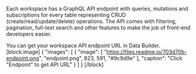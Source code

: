 Each workspace has a GraphQL API endpoint with queries, mutations and subscriptions for every table representing CRUD (create/read/update/delete) operations. The API comes with filtering, pagination, full-text search and other features to make the job of front-end developers easier.

You can get your workspace API endpoint URL in Data Builder.
[block:image]
{
  "images": [
    {
      "image": [
        "https://files.readme.io/703d70b-endpoint.png",
        "endpoint.png",
        823,
        591,
        "#9c9d9e"
      ],
      "caption": "Click \"Endpoint\" to get API URL"
    }
  ]
}
[/block]
